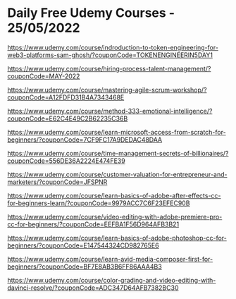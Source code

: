 # Daily Free Udemy Courses - 25/05/2022

https://www.udemy.com/course/indroduction-to-token-engineering-for-web3-platforms-sam-ghosh/?couponCode=TOKENENGINEERIN5DAY1
https://www.udemy.com/course/hiring-process-talent-management/?couponCode=MAY-2022
https://www.udemy.com/course/mastering-agile-scrum-workshop/?couponCode=A12FDFD31B4A7343468E
https://www.udemy.com/course/method-333-emotional-intelligence/?couponCode=E62C4E49C2B62235C36B
https://www.udemy.com/course/learn-microsoft-access-from-scratch-for-beginners/?couponCode=7CF9FC17A9DEDAC48DAA
https://www.udemy.com/course/time-management-secrets-of-billionaires/?couponCode=556DE36A2224E474FE39
https://www.udemy.com/course/customer-valuation-for-entrepreneur-and-marketers/?couponCode=JFSPNR
https://www.udemy.com/course/learn-basics-of-adobe-after-effects-cc-for-beginners-learn/?couponCode=9979ACC7C6F23EFEC90B
https://www.udemy.com/course/video-editing-with-adobe-premiere-pro-cc-for-beginners/?couponCode=EEFBA1F56D964AFB3B21
https://www.udemy.com/course/learn-basics-of-adobe-photoshop-cc-for-beginners/?couponCode=E147544324CD982765E6
https://www.udemy.com/course/learn-avid-media-composer-first-for-beginners/?couponCode=BF7E8AB3B6FF86AAA4B3
https://www.udemy.com/course/color-grading-and-video-editing-with-davinci-resolve/?couponCode=ADC347D64AFB7382BC30
